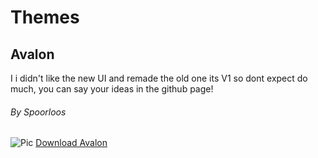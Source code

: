 # Themes
## Avalon
I i didn't like the new UI and remade the old one
its V1 so dont expect do much, you can say your ideas in the
github page! 
###### By Spoorloos
![Pic](https://cdn.discordapp.com/attachments/651997885751230483/692046129541546124/Naamloos.png)
<a href="https://github.com/SpoorloosYT/SirHurtThemes/releases/tag/v1" aria-label="Click to download theme!">Download Avalon</a>
